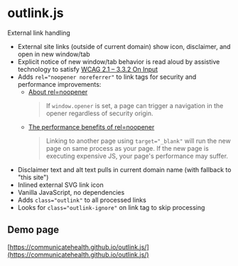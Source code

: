 # outlink.js

External link handling

- External site links (outside of current domain) show icon, disclaimer, and open in new window/tab
- Explicit notice of new window/tab behavior is read aloud by assistive technology to satisfy [WCAG 2.1 – 3.3.2 On Input](https://www.w3.org/TR/WCAG21/#on-input)
- Adds `rel="noopener noreferrer"` to link tags for security and performance improvements:
  - [About rel=noopener](https://mathiasbynens.github.io/rel-noopener/)
    > If `window.opener` is set, a page can trigger a navigation in the opener regardless of security origin.
  - [The performance benefits of rel=noopener](https://jakearchibald.com/2016/performance-benefits-of-rel-noopener/)
    > Linking to another page using `target="_blank"` will run the new page on same process as your page. If the new page is executing expensive JS, your page's performance may suffer.
- Disclaimer text and alt text pulls in current domain name (with fallback to "this site")
- Inlined external SVG link icon
- Vanilla JavaScript, no dependencies
- Adds `class="outlink"` to all processed links
- Looks for `class="outlink-ignore"` on link tag to skip processing

## Demo page

[https://communicatehealth.github.io/outlink.js/](https://communicatehealth.github.io/outlink.js/)
